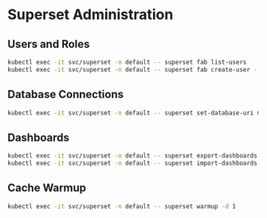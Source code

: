 # Superset Administration

## Users and Roles

```bash
kubectl exec -it svc/superset -n default -- superset fab list-users
kubectl exec -it svc/superset -n default -- superset fab create-user --username admin --password admin --firstname Admin --lastname User --email admin@example.com
```

## Database Connections

```bash
kubectl exec -it svc/superset -n default -- superset set-database-uri mydb postgresql://user:pass@db:5432/db
```

## Dashboards

```bash
kubectl exec -it svc/superset -n default -- superset export-dashboards --dashboard-ids 1
kubectl exec -it svc/superset -n default -- superset import-dashboards -p dashboards.zip
```

## Cache Warmup

```bash
kubectl exec -it svc/superset -n default -- superset warmup -d 1
```
